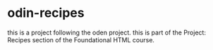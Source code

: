 # odin-recipes
this is a project following the oden project.
this is part of the Project: Recipes section of the Foundational HTML course.
